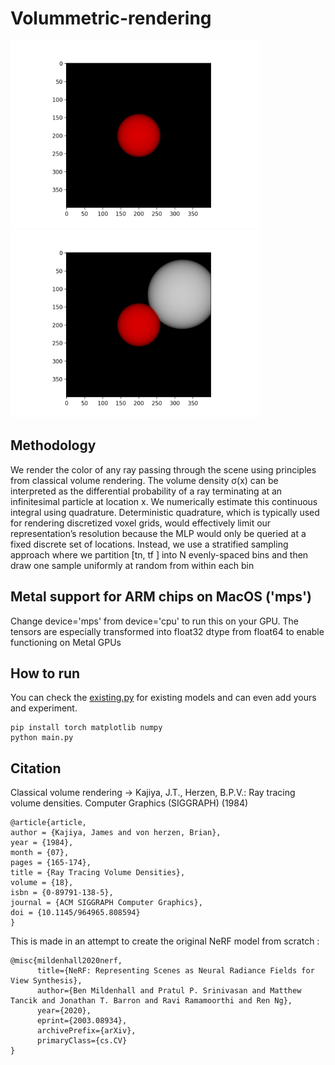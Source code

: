# Volummetric-rendering
<img src="assets/output.png" width="400" ></img> <img src="assets/combine.png" width="400" ></img>

## Methodology
We render the color of any ray passing through the scene using principles from classical volume rendering. The volume density σ(x) can be interpreted as the differential probability of a ray terminating at an infinitesimal particle at location x. We numerically estimate this continuous integral using quadrature. Deterministic quadrature, which is typically used for rendering discretized voxel grids, would effectively limit our representation’s resolution because the MLP would only be queried at a fixed discrete set of locations. Instead, we use a stratified sampling approach where we partition [tn, tf ] into N evenly-spaced bins and then draw one sample uniformly at random from within each bin

## Metal support for ARM chips on MacOS ('mps')

Change device='mps' from device='cpu' to run this on your GPU. The tensors are especially transformed into float32 dtype from float64 to enable functioning on Metal GPUs

## How to run
You can check the <a href='existing.py'>existing.py</a> for existing models and can even add yours and experiment. </a>
```
pip install torch matplotlib numpy
python main.py
```


## Citation 
Classical volume rendering -> Kajiya, J.T., Herzen, B.P.V.: Ray tracing volume densities. Computer Graphics (SIGGRAPH) (1984)
```
@article{article,
author = {Kajiya, James and von herzen, Brian},
year = {1984},
month = {07},
pages = {165-174},
title = {Ray Tracing Volume Densities},
volume = {18},
isbn = {0-89791-138-5},
journal = {ACM SIGGRAPH Computer Graphics},
doi = {10.1145/964965.808594}
}
```

This is made in an attempt to create the original NeRF model from scratch :

```
@misc{mildenhall2020nerf,
      title={NeRF: Representing Scenes as Neural Radiance Fields for View Synthesis}, 
      author={Ben Mildenhall and Pratul P. Srinivasan and Matthew Tancik and Jonathan T. Barron and Ravi Ramamoorthi and Ren Ng},
      year={2020},
      eprint={2003.08934},
      archivePrefix={arXiv},
      primaryClass={cs.CV}
}
```